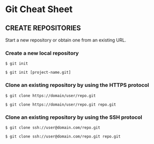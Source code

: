 # Git Cheat Sheet

## CREATE REPOSITORIES

Start a new repository or obtain one from an existing URL.

### Create a new local repository

```
$ git init
```

```
$ git init [project-name.git]
```

### Clone an existing repository by using the HTTPS protocol

```
$ git clone https://domain/user/repo.git
```

```
$ git clone https://domain/user/repo.git repo.git
```

### Clone an existing repository by using the SSH protocol

```
$ git clone ssh://user@domain.com/repo.git
```

```
$ git clone ssh://user@domain.com/repo.git repo.git
```
